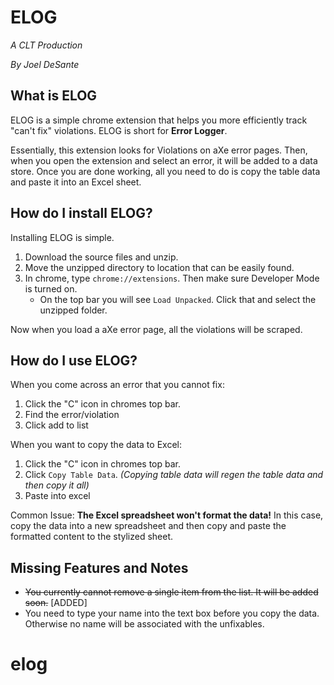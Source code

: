 # ELOG
_A CLT Production_

*By Joel DeSante*

## What is ELOG
ELOG is a simple chrome extension that helps you more efficiently track "can't fix" violations. ELOG is short for **Error Logger**.

Essentially, this extension looks for Violations on aXe error pages. Then, when you open the extension and select an error, it will be added to a data store. Once you are done working, all you need to do is copy the table data and paste it into an Excel sheet.

## How do I install ELOG?
Installing ELOG is simple.

1. Download the source files and unzip.
2. Move the unzipped directory to location that can be easily found.
3. In chrome, type `chrome://extensions`. Then make sure Developer Mode is turned on.
	- On the top bar you will see `Load Unpacked`. Click that and select the unzipped folder.

Now when you load a aXe error page, all the violations will be scraped.

## How do I use ELOG?
When you come across an error that you cannot fix: 
1. Click the "C" icon in chromes top bar.
2. Find the error/violation
3. Click add to list

When you want to copy the data to Excel:
1. Click the "C" icon in chromes top bar.
2. Click `Copy Table Data`. *(Copying table data will regen the table data and then copy it all)*
3. Paste into excel

Common Issue: **The Excel spreadsheet won't format the data!**
In this case, copy the data into a new spreadsheet and then copy and paste the formatted content to the stylized sheet.

## Missing Features and Notes
- ~~You currently cannot remove a single item from the list. It will be added soon.~~ [ADDED]
- You need to type your name into the text box before you copy the data. Otherwise no name will be associated with the unfixables.
# elog
